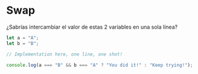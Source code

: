 # Swap

¿Sabrías intercambiar el valor de estas 2 variables en una sola línea?

```javascript
let a = "A";
let b = "B";

// Implementation here, one line, one shot!

console.log(a === "B" && b === "A" ? "You did it!" : "Keep trying!");
```